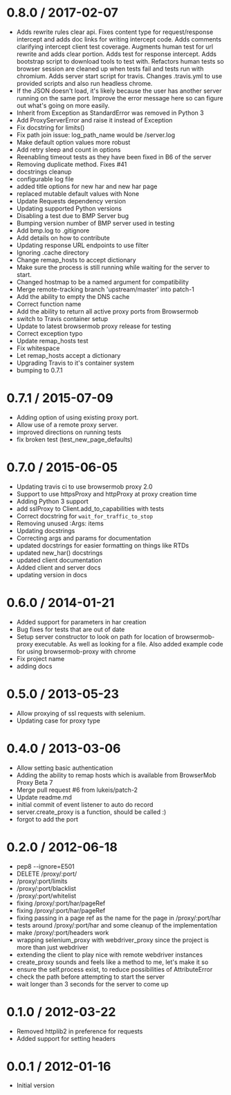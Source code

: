 
0.8.0 / 2017-02-07
==================

  * Adds rewrite rules clear api. Fixes content type for request/response intercept and adds doc links for writing intercept code. Adds comments clarifying intercept client test coverage. Augments human test for url rewrite and adds clear portion. Adds test for response intercept. Adds bootstrap script to download tools to test with. Refactors human tests so browser session are cleaned up when tests fail and tests run with chromium. Adds server start script for travis. Changes .travis.yml to use provided scripts and also run headless chrome.
  * If the JSON doesn't load, it's likely because the user has another server running on the same port. Improve the error message here so can figure out what's going on more easily.
  * Inherit from Exception as StandardError was removed in Python 3
  * Add ProxyServerError and raise it instead of Exception
  * Fix docstring for limits()
  * Fix path join issue: log_path_name would be /server.log
  * Make default option values more robust
  * Add retry sleep and count in options
  * Reenabling timeout tests as they have been fixed in B6 of the server
  * Removing duplicate method. Fixes #41
  * docstrings cleanup
  * configurable log file
  * added title options for new har and new har page
  * replaced mutable default values with None
  * Update Requests dependency version
  * Updating supported Python versions
  * Disabling a test due to BMP Server bug
  * Bumping version number of BMP server used in testing
  * Add bmp.log to .gitignore
  * Add details on how to contribute
  * Updating response URL endpoints to use filter
  * Ignoring .cache directory
  * Change remap_hosts to accept dictionary
  * Make sure the process is still running while waiting for the server to start.
  * Changed hostmap to be a named argument for compatibility
  * Merge remote-tracking branch 'upstream/master' into patch-1
  * Add the ability to empty the DNS cache
  * Correct function name
  * Add the ability to return all active proxy ports from Browsermob
  * switch to Travis container setup
  * Update to latest browsermob proxy release for testing
  * Correct exception typo
  * Update remap_hosts test
  * Fix whitespace
  * Let remap_hosts accept a dictionary
  * Upgrading Travis to it's container system
  * bumping to 0.7.1

0.7.1 / 2015-07-09
==================

  * Adding option of using existing proxy port.
  * Allow use of a remote proxy server.
  * improved directions on running tests
  * fix broken test (test_new_page_defaults)

0.7.0 / 2015-06-05 
==================

 * Updating travis ci to use browsermob proxy 2.0
 * Support to use httpsProxy and httpProxy at proxy creation time
 * Adding Python 3 support
 * add sslProxy to Client.add_to_capabilities with tests
 * Correct docstring for `wait_for_traffic_to_stop`
 * Removing unused :Args: items
 * Updating docstrings
 * Correcting args and params for documentation
 * updated docstrings for easier formatting on things like RTDs
 * updated new_har() docstrings
 * updated client documentation
 * Added client and server docs
 * updating version in docs

0.6.0 / 2014-01-21 
==================

  * Added support for parameters in har creation
  * Bug fixes for tests that are out of date
  * Setup server constructor to look on path for location of browsermob-proxy executable. As well as looking for a file. Also added example code for using browsermob-proxy with chrome
  * Fix project name
  * adding docs

0.5.0 / 2013-05-23 
==================
* Allow proxying of ssl requests with selenium.
* Updating case for proxy type


0.4.0 / 2013-03-06 
==================

  * Allow setting basic authentication
  * Adding the ability to remap hosts which is available from BrowserMob Proxy Beta 7
  * Merge pull request #6 from lukeis/patch-2
  * Update readme.md
  * initial commit of event listener to auto do record
  * server.create_proxy is a function, should be called :)
  * forgot to add the port

0.2.0 / 2012-06-18 
==================

  * pep8 --ignore=E501
  * DELETE /proxy/:port/
  * /proxy/:port/limits
  * /proxy/:port/blacklist
  * /proxy/:port/whitelist
  * fixing /proxy/:port/har/pageRef
  * fixing /proxy/:port/har/pageRef
  * fixing passing in a page ref as the name for the page in /proxy/:port/har
  * tests around /proxy/:port/har and some cleanup of the implementation
  * make /proxy/:port/headers work
  * wrapping selenium_proxy with webdriver_proxy since the project is more than just webdriver
  * extending the client to play nice with remote webdriver instances
  * create_proxy sounds and feels like a method to me, let's make it so
  * ensure the self.process exist, to reduce possibilities of AttributeError
  * check the path before attempting to start the server
  * wait longer than 3 seconds for the server to come up

0.1.0 / 2012-03-22 
==================

* Removed httplib2 in preference for requests
* Added support for setting headers

0.0.1 / 2012-01-16
==================

* Initial version
